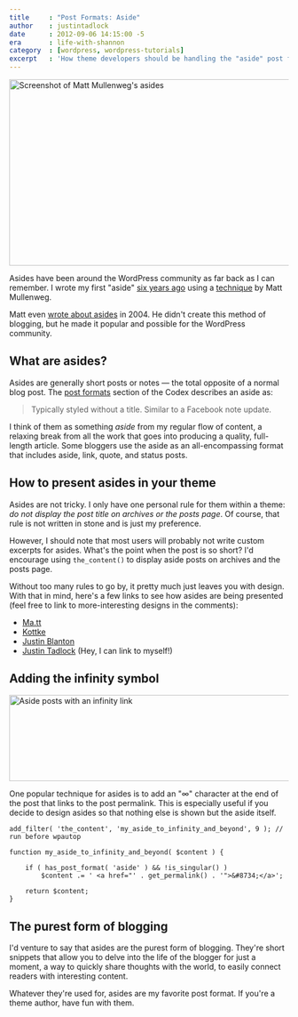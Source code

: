 ```yaml
---
title     : "Post Formats: Aside"
author    : justintadlock
date      : 2012-09-06 14:15:00 -5
era       : life-with-shannon
category  : [wordpress, wordpress-tutorials]
excerpt   : 'How theme developers should be handling the "aside" post format within their WordPress themes.'
---
```


<img src="http://justintadlock.com/blog/wp-content/uploads/2012/09/aside-matt.png" alt="Screenshot of Matt Mullenweg&#039;s asides" title="Matt&#039;s asides" width="600" height="335" class="aligncenter size-full wp-image-4597" />

Asides have been around the WordPress community as far back as I can remember.  I wrote my first "aside" <a href="http://justintadlock.com/archives/2006/08/19/first-aside" title="My first aside">six years ago</a> using a <a href="http://codex.wordpress.org/User:Matt/Matt%27s_Asides_for_1.3" title="Matt's asides for 1.3">technique</a> by Matt Mullenweg.

Matt even <a href="http://ma.tt/2004/05/asides/" title="On Asides">wrote about asides</a> in 2004.  He didn't create this method of blogging, but he made it popular and possible for the WordPress community.

## What are asides?

Asides are generally short posts or notes &mdash; the total opposite of a normal blog post.  The <a href="http://codex.wordpress.org/Post_Formats" title="WordPress Codex: Post Formats">post formats</a> section of the Codex describes an aside as:

> Typically styled without a title. Similar to a Facebook note update.

I think of them as something <em>aside</em> from my regular flow of content, a relaxing break from all the work that goes into producing a quality, full-length article.  Some bloggers use the aside as an all-encompassing format that includes aside, link, quote, and status posts.

## How to present asides in your theme

Asides are not tricky.  I only have one personal rule for them within a theme:  <em>do not display the post title on archives or the posts page</em>.  Of course, that rule is not written in stone and is just my preference.

However, I should note that most users will probably not write custom excerpts for asides.  What's the point when the post is so short?  I'd encourage using <code>the_content()</code> to display aside posts on archives and the posts page.

Without too many rules to go by, it pretty much just leaves you with design.  With that in mind, here's a few links to see how asides are being presented (feel free to link to more-interesting designs in the comments):

<ul>
<li><a href="http://ma.tt/type/aside/" title="Matt's asides">Ma.tt</a></li>
<li><a href="http://kottke.org/" title="Kottke">Kottke</a></li>
<li><a href="http://hypertext.net/" title="Justin Blanton">Justin Blanton</a></li>
<li><a href="http://justintadlock.com/archives/type/aside" title="Justin Tadlock's asides">Justin Tadlock</a> (Hey, I can link to myself!)</li>
</ul>

## Adding the infinity symbol

<img src="http://justintadlock.com/blog/wp-content/uploads/2012/09/aside-infinity.png" alt="Aside posts with an infinity link" title="Infinity asides" width="600" height="155" class="aligncenter size-full wp-image-4598" />

One popular technique for asides is to add an "&#8734;" character at the end of the post that links to the post permalink.  This is especially useful if you decide to design asides so that nothing else is shown but the aside itself.

<pre><code>add_filter( 'the_content', 'my_aside_to_infinity_and_beyond', 9 ); // run before wpautop

function my_aside_to_infinity_and_beyond( $content ) {

	if ( has_post_format( 'aside' ) && !is_singular() )
		$content .= ' &lt;a href="' . get_permalink() . '">&amp;#8734;&lt;/a>';

	return $content;
}</code></pre>

## The purest form of blogging

I'd venture to say that asides are the purest form of blogging.  They're short snippets that allow you to delve into the life of the blogger for just a moment, a way to quickly share thoughts with the world, to easily connect readers with interesting content.

Whatever they're used for, asides are my favorite post format.  If you're a theme author, have fun with them.
